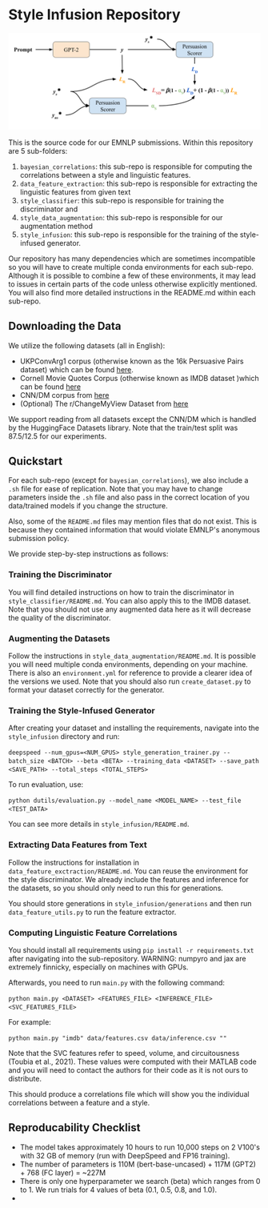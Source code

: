 # Style Infusion Repository

![Style Infusion Architecture](./data/Architecture.png)

This is the source code for our EMNLP submissions. Within this repository are 5 sub-folders:
1. `bayesian_correlations`: this sub-repo is responsible for computing the correlations between a style and linguistic features. 
2. `data_feature_extraction`: this sub-repo is responsible for extracting the linguistic features from given text
3. `style_classifier`: this sub-repo is responsible for training the discriminator and 
4. `style_data_augmentation`: this sub-repo is responsible for our augmentation method
5. `style_infusion`: this sub-repo is responsible for the training of the style-infused generator.

Our repository has many dependencies which are sometimes incompatible so you will have to create multiple conda environments for each sub-repo. Although it is possible to combine a few of these environments, it may lead to issues in certain parts of the code unless otherwise explicitly mentioned. You will also find more detailed instructions in the README.md within each sub-repo.

## Downloading the Data

We utilize the following datasets (all in English):
- UKPConvArg1 corpus (otherwise known as the 16k Persuasive Pairs dataset) which can be found [here](https://github.com/UKPLab/acl2016-convincing-arguments).
- Cornell Movie Quotes Corpus (otherwise known as IMDB dataset )which can be found [here](https://www.cs.cornell.edu/~cristian/memorability.html)
- CNN/DM corpus from [here](https://huggingface.co/datasets/cnn_dailymail)
- (Optional) The r/ChangeMyView Dataset from [here](https://chenhaot.com/pages/changemyview.html)

We support reading from all datasets except the CNN/DM which is handled by the HuggingFace Datasets library. Note that the train/test split was 87.5/12.5 for our experiments.

## Quickstart

For each sub-repo (except for `bayesian_correlations`), we also include a `.sh` file for ease of replication. Note that you may have to change parameters inside the `.sh` file and also pass in the correct location of you data/trained models if you change the structure. 

Also, some of the `README.md` files may mention files that do not exist. This is because they contained information that would violate EMNLP's anonymous submission policy. 

We provide step-by-step instructions as follows:

### Training the Discriminator

You will find detailed instructions on how to train the discriminator in `style_classifier/README.md`. You can also apply this to the IMDB dataset. Note that you should not use any augmented data here as it will decrease the quality of the discriminator.

### Augmenting the Datasets

Follow the instructions in `style_data_augmentation/README.md`. It is possible you will need multiple conda environments, depending on your machine. There is also an `environment.yml` for reference to provide a clearer idea of the versions we used. Note that you should also run `create_dataset.py` to format your dataset correctly for the generator.

### Training the Style-Infused Generator

After creating your dataset and installing the requirements, navigate into the `style_infusion` directory and run:

`deepspeed --num_gpus=<NUM_GPUS> style_generation_trainer.py --batch_size <BATCH> --beta <BETA> --training_data <DATASET> --save_path <SAVE_PATH> --total_steps <TOTAL_STEPS>`

To run evaluation, use:

`python dutils/evaluation.py --model_name <MODEL_NAME> --test_file <TEST_DATA>`

You can see more details in `style_infusion/README.md`.

### Extracting Data Features from Text

Follow the instructions for installation in `data_feature_exctraction/README.md`. You can reuse the environment for the style discriminator. We already include the features and inference for the datasets, so you should only need to run this for generations.

You should store generations in `style_infusion/generations` and then run `data_feature_utils.py` to run the feature extractor.

### Computing Linguistic Feature Correlations

You should install all requirements using `pip install -r requirements.txt` after navigating into the sub-repository. WARNING: numpyro and jax are extremely finnicky, especially on machines with GPUs.

Afterwards, you need to run `main.py` with the following command:

`python main.py <DATASET> <FEATURES_FILE> <INFERENCE_FILE> <SVC_FEATURES_FILE>`

For example:

`python main.py "imdb" data/features.csv data/inference.csv ""`

Note that the SVC features refer to speed, volume, and circuitousness (Toubia et al., 2021). These values were computed with their MATLAB code and you will need to contact the authors for their code as it is not ours to distribute. 

This should produce a correlations file which will show you the individual correlations between a feature and a style.

## Reproducability Checklist

- The model takes approximately 10 hours to run 10,000 steps on 2 V100's with 32 GB of memory (run with DeepSpeed and FP16 training).
- The number of parameters is 110M (bert-base-uncased) + 117M (GPT2) + 768 (FC layer) = ~227M
- There is only one hyperparameter we search (beta) which ranges from 0 to 1. We run trials for 4 values of beta (0.1, 0.5, 0.8, and 1.0).
-
